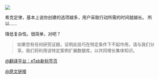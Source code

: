 ![](https://pic1.zhimg.com/80/v2-33d3e205c5b1263bfcbf34b639650ba9_720w.webp)

希克定律，基本上说你创建的选项越多，用户采取行动所需的时间就越长。 所以......

降低复杂性。很简单，对吧？

>如果您有任何研究证据，证明此技巧在特定条件下不起作用，请与我们分享。我们将利用该特定案例扩展数据库，以共同增长集体知识。

[@翻译平台：eTab新标签页](https://etab.store/)

[@原文链接](https://hype4.academy/articles/design/mixed-reality-app-design-case-study)
